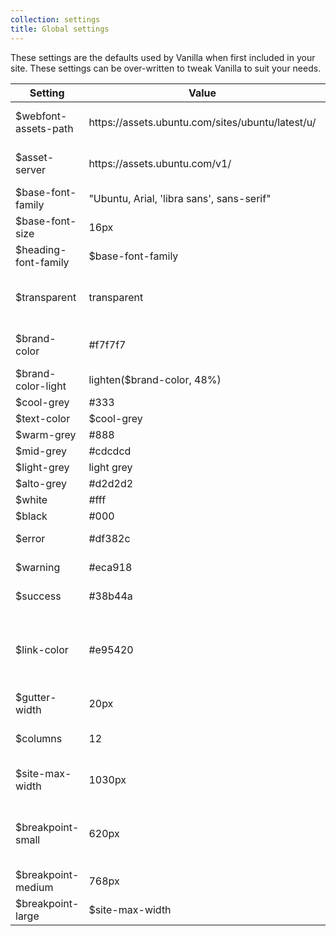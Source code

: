 ```yaml
---
collection: settings
title: Global settings
---
```


These settings are the defaults used by Vanilla when first included in your site. These settings can be over-written to tweak Vanilla to suit your needs.
<table>
  <thead>
    <tr>
      <th>Setting</th>
      <th>Value</th>
      <th>Notes</th>
    </tr>
  </thead>
  <tbody>
    <tr>
      <td>$webfont-assets-path</td>
      <td>https://assets.ubuntu.com/sites/ubuntu/latest/u/</td>
      <td>assets database path</td>
    </tr>
    <tr>
      <td>$asset-server</td>
      <td>https://assets.ubuntu.com/v1/</td>
      <td>assets server address</td>
    </tr>
    <tr>
      <td>$base-font-family</td>
      <td>"Ubuntu, Arial, 'libra sans', sans-serif"</td>
      <td>Base font family</td>
    </tr>
    <tr>
      <td>$base-font-size</td>
      <td>16px</td>
      <td>Base font size</td>
    </tr>
    <tr>
      <td>$heading-font-family</td>
      <td>$base-font-family</td>
      <td>Heading font family</td>
    </tr>
    <tr>
      <td>$transparent</td>
      <td>transparent</td>
      <td>transparent to use throughout the site</td>
    </tr>
    <tr>
      <td>$brand-color</td>
      <td>#f7f7f7</td>
      <td>the theme's core brand colour</td>
    </tr>
    <tr>
      <td>$brand-color-light</td>
      <td>lighten($brand-color, 48%)</td>
      <td>light brand colour</td>
    </tr>
    <tr>
      <td>$cool-grey</td>
      <td>#333</td>
      <td>cool grey</td>
    </tr>
    <tr>
      <td>$text-color</td>
      <td>$cool-grey</td>
      <td>text colour</td>
    </tr>
    <tr>
      <td>$warm-grey</td>
      <td>#888</td>
      <td>warm grey</td>
    </tr>
    <tr>
      <td>$mid-grey</td>
      <td>#cdcdcd</td>
      <td>mid grey</td>
    </tr>
    <tr>
      <td>$light-grey</td>
      <td>light grey</td>
      <td>light grey</td>
    </tr>
    <tr>
      <td>$alto-grey</td>
      <td>#d2d2d2</td>
      <td>alto grey</td>
    </tr>
    <tr>
      <td>$white</td>
      <td>#fff</td>
      <td>white</td>
    </tr>
    <tr>
      <td>$black</td>
      <td>#000</td>
      <td>black</td>
    </tr>
    <tr>
      <td>$error</td>
      <td>#df382c</td>
      <td>error notifications</td>
    </tr>
    <tr>
      <td>$warning</td>
      <td>#eca918</td>
      <td>warning notifications</td>
    </tr>
    <tr>
      <td>$success</td>
      <td>#38b44a</td>
      <td>success notifications</td>
    </tr>
    <tr>
      <td>$link-color</td>
      <td>#e95420</td>
      <td>This is the global link color, mainly used for links in content</td>
    </tr>
    <tr>
      <td>$gutter-width</td>
      <td>20px</td>
      <td>gutter width</td>
    </tr>    
    <tr>
      <td>$columns</td>
      <td>12</td>
      <td>number of columns in the grid</td>
    </tr>    
    <tr>
      <td>$site-max-width</td>
      <td>1030px</td>
      <td>site maximum width</td>
    </tr>
    <tr>
      <td>$breakpoint-small</td>
      <td>620px</td>
      <td>Threshold to switch to small screen navigation</td>
    </tr>    
    <tr>
      <td>$breakpoint-medium</td>
      <td>768px</td>
      <td>Medium breakpoint</td>
    </tr>    
    <tr>
      <td>$breakpoint-large</td>
      <td>$site-max-width</td>
      <td>Large breakpoint</td>
    </tr>    
  </tbody>
</table>
